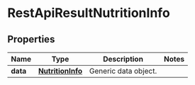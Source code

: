 
# RestApiResultNutritionInfo

## Properties
Name | Type | Description | Notes
------------ | ------------- | ------------- | -------------
**data** | [**NutritionInfo**](NutritionInfo.md) | Generic data object. | 



